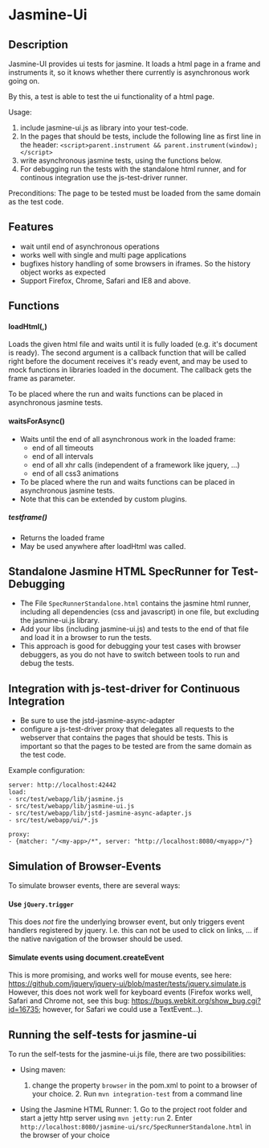 Jasmine-Ui
=====================

Description
-------------

Jasmine-UI provides ui tests for jasmine. It loads a html page in a frame and instruments it,
so it knows whether there currently is asynchronous work going on.

By this, a test is able to test the ui functionality of a html page.

Usage:

1. include jasmine-ui.js as library into your test-code.
2. In the pages that should be tests, include the following line as first line in the header:
   `<script>parent.instrument && parent.instrument(window);</script>`
2. write asynchronous jasmine tests, using the functions below.
3. For debugging run the tests with the standalone html runner,
   and for continous integration use the js-test-driver runner.

Preconditions:
The page to be tested must be loaded from the same domain as the test code.


Features
----------

* wait until end of asynchronous operations
* works well with single and multi page applications
* bugfixes history handling of some browsers in iframes. So the history object works as expected
* Support Firefox, Chrome, Safari and IE8 and above.

Functions
-----------

#### loadHtml(<your-html-file>,<instrumentCallback>)
Loads the given html file and waits until it is fully loaded (e.g. it's document is ready).
The second argument is a callback function that will be called right before the document receives it's ready
event, and may be used to mock functions in libraries loaded in the document. The callback gets
the frame as parameter.

To be placed where the run and waits functions can be placed in asynchronous jasmine tests.

#### waitsForAsync()
* Waits until the end of all asynchronous work in the loaded frame:
    * end of all timeouts
    * end of all intervals
    * end of all xhr calls (independent of a framework like jquery, ...)
    * end of all css3 animations
* To be placed where the run and waits functions can be placed in asynchronous jasmine tests.
* Note that this can be extended by custom plugins.

##### testframe()
* Returns the loaded frame
* May be used anywhere after loadHtml was called.

Standalone Jasmine HTML SpecRunner for Test-Debugging
------------
* The File `SpecRunnerStandalone.html` contains the jasmine html runner, including
  all dependencies (css and javascript) in one file, but excluding the jasmine-ui.js library.
* Add your libs (including jasmine-ui.js) and tests to the end of that file and load it in a browser to run the tests.
* This approach is good for debugging your test cases with browser debuggers, as
  you do not have to switch between tools to run and debug the tests.


Integration with js-test-driver for Continuous Integration
--------------
* Be sure to use the jstd-jasmine-async-adapter
* configure a js-test-driver proxy that delegates all requests to the webserver that contains
  the pages that should be tests. This is important so that the pages to be tested are
  from the same domain as the test code.

Example configuration:


    server: http://localhost:42442
    load:
    - src/test/webapp/lib/jasmine.js
    - src/test/webapp/lib/jasmine-ui.js
    - src/test/webapp/lib/jstd-jasmine-async-adapter.js
    - src/test/webapp/ui/*.js

    proxy:
    - {matcher: "/<my-app>/*", server: "http://localhost:8080/<myapp>/"}





Simulation of Browser-Events
-------

To simulate browser events, there are several ways:

#### Use `jQuery.trigger`
This does _not_ fire the underlying browser event, but only triggers
event handlers registered by jquery. I.e. this can not be used to click on links, ... if the
native navigation of the browser should be used.

#### Simulate events using document.createEvent
This is more promising, and works well for mouse events, see here:
https://github.com/jquery/jquery-ui/blob/master/tests/jquery.simulate.js
However, this does not work well for keyboard events (Firefox works well, Safari and Chrome not,
see this bug: https://bugs.webkit.org/show_bug.cgi?id=16735; however, for Safari we could use a TextEvent...).

Running the self-tests for jasmine-ui
--------------
To run the self-tests for the jasmine-ui.js file, there are two possibilities:

- Using maven:
     1. change the property `browser` in the pom.xml to point to a browser of your choice.
      2. Run `mvn integration-test` from a command line

- Using the Jasmine HTML Runner:
      1. Go to the project root folder and start a jetty http server using `mvn jetty:run`
      2. Enter `http://localhost:8080/jasmine-ui/src/SpecRunnerStandalone.html` in the browser of your choice

